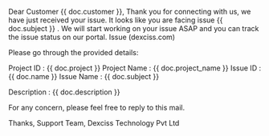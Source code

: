 Dear Customer {{ doc.customer }},
Thank you for connecting with us, we have just received your issue. It looks like you are facing issue {{ doc.subject }} .
We will start working on your issue ASAP and you can track the issue status on our portal. Issue (dexciss.com)

Please go through the provided details:

Project ID : {{ doc.project }}
Project Name : {{ doc.project_name }}
Issue ID : {{ doc.name }}
Issue Name : {{ doc.subject }}

Description : 
{{ doc.description }}


For any concern, please feel free to reply to this mail.


Thanks,
Support Team,
Dexciss Technology Pvt Ltd